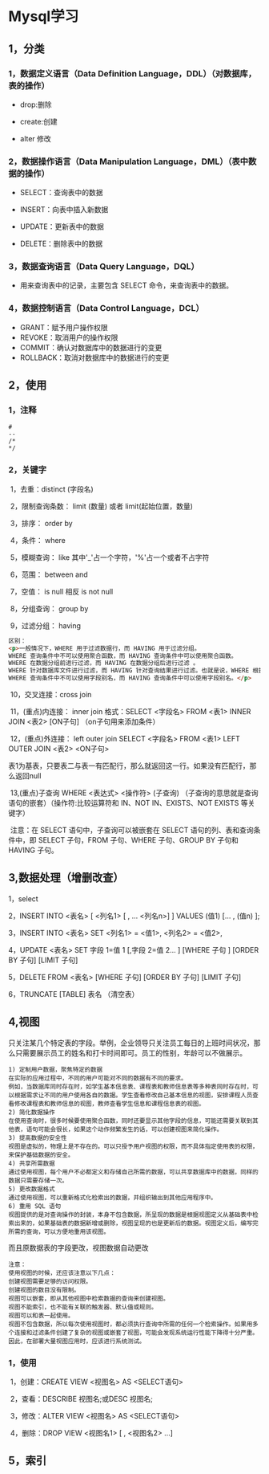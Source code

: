 # Mysql学习
## 1，分类

### 1，数据定义语言（Data Definition Language，DDL）（对数据库，表的操作）

- drop:删除

- create:创建

- alter 修改

### 2，数据操作语言（Data Manipulation Language，DML）（表中数据的操作）

- SELECT：查询表中的数据

- INSERT：向表中插入新数据

- UPDATE：更新表中的数据

- DELETE：删除表中的数据

### 3，数据查询语言（Data Query Language，DQL）
- 用来查询表中的记录，主要包含 SELECT 命令，来查询表中的数据。
### 4，数据控制语言（Data Control Language，DCL）
- GRANT：赋予用户操作权限
- REVOKE：取消用户的操作权限
- COMMIT：确认对数据库中的数据进行的变更
- ROLLBACK：取消对数据库中的数据进行的变更
## 2，使用

### 1，注释

```mysql
#
-- 
/*
*/
```

### 2，关键字

​	1，去重：distinct	(字段名)

​	2，限制查询条数： limit (数量) 或者 limit(起始位置，数量)

​	3，排序： order by

​	4，条件： where

​	5，模糊查询： like 	其中'_'占一个字符，'%'占一个或者不占字符

​	6，范围： between 	and

​	7，空值： is null	相反	is not null

​	8，分组查询： group by

​	9，过滤分组： having

```html
区别：
<p>一般情况下，WHERE 用于过滤数据行，而 HAVING 用于过滤分组。
WHERE 查询条件中不可以使用聚合函数，而 HAVING 查询条件中可以使用聚合函数。
WHERE 在数据分组前进行过滤，而 HAVING 在数据分组后进行过滤 。
WHERE 针对数据库文件进行过滤，而 HAVING 针对查询结果进行过滤。也就是说，WHERE 根据数据表中的字段直接进行过滤，而 HAVING 是根据前面已经查询出的字段进行过滤。
WHERE 查询条件中不可以使用字段别名，而 HAVING 查询条件中可以使用字段别名。</p>
```

​	10，交叉连接：cross join

​	11，(重点)内连接： inner join	格式：SELECT <字段名> FROM <表1> INNER JOIN <表2> [ON子句]	（on子句用来添加条件）	

​	12，(重点)外连接： left outer join	SELECT <字段名> FROM <表1> LEFT OUTER JOIN <表2> <ON子句>

​			表1为基表，只要表二与表一有匹配行，那么就返回这一行。如果没有匹配行，那么返回null

​	13,(重点)子查询	WHERE <表达式> <操作符> (子查询)	（子查询的意思就是查询语句的嵌套）（操作符:比较运算符和 IN、NOT IN、EXISTS、NOT EXISTS 等关键字）

​		注意：在 SELECT 语句中，子查询可以被嵌套在 SELECT 语句的列、表和查询条件中，即 SELECT 子句，FROM 子句、WHERE 子句、GROUP BY 子句和 HAVING 子句。

## 3,数据处理（增删改查）

1，select

2，INSERT INTO <表名> [ <列名1> [ , … <列名n>] ] VALUES (值1) [… , (值n) ];

3，INSERT INTO <表名> SET <列名1> = <值1>,  <列名2> = <值2>,

4，UPDATE <表名> SET 字段 1=值 1 [,字段 2=值 2… ] [WHERE 子句 ] [ORDER BY 子句] [LIMIT 子句]

5，DELETE FROM <表名> [WHERE 子句] [ORDER BY 子句] [LIMIT 子句]

6，TRUNCATE [TABLE] 表名	（清空表）

## 4,视图

​	只关注某几个特定表的字段。举例，企业领导只关注员工每日的上班时间状况，那么只需要展示员工的姓名和打卡时间即可。员工的性别，年龄可以不做展示。

```
1) 定制用户数据，聚焦特定的数据
在实际的应用过程中，不同的用户可能对不同的数据有不同的要求。
例如，当数据库同时存在时，如学生基本信息表、课程表和教师信息表等多种表同时存在时，可以根据需求让不同的用户使用各自的数据。学生查看修改自己基本信息的视图，安排课程人员查看修改课程表和教师信息的视图，教师查看学生信息和课程信息表的视图。
2) 简化数据操作
在使用查询时，很多时候要使用聚合函数，同时还要显示其他字段的信息，可能还需要关联到其他表，语句可能会很长，如果这个动作频繁发生的话，可以创建视图来简化操作。
3) 提高数据的安全性
视图是虚拟的，物理上是不存在的。可以只授予用户视图的权限，而不具体指定使用表的权限，来保护基础数据的安全。
4) 共享所需数据
通过使用视图，每个用户不必都定义和存储自己所需的数据，可以共享数据库中的数据，同样的数据只需要存储一次。
5) 更改数据格式
通过使用视图，可以重新格式化检索出的数据，并组织输出到其他应用程序中。
6) 重用 SQL 语句
视图提供的是对查询操作的封装，本身不包含数据，所呈现的数据是根据视图定义从基础表中检索出来的，如果基础表的数据新增或删除，视图呈现的也是更新后的数据。视图定义后，编写完所需的查询，可以方便地重用该视图。
```

而且原数据表的字段更改，视图数据自动更改

```
注意：
使用视图的时候，还应该注意以下几点：
创建视图需要足够的访问权限。
创建视图的数目没有限制。
视图可以嵌套，即从其他视图中检索数据的查询来创建视图。
视图不能索引，也不能有关联的触发器、默认值或规则。
视图可以和表一起使用。
视图不包含数据，所以每次使用视图时，都必须执行查询中所需的任何一个检索操作。如果用多个连接和过滤条件创建了复杂的视图或嵌套了视图，可能会发现系统运行性能下降得十分严重。因此，在部署大量视图应用时，应该进行系统测试。
```

### 1，使用

​	1，创建：CREATE VIEW <视图名> AS <SELECT语句>

​	2，查看：DESCRIBE 视图名;或DESC 视图名;

​	3，修改：ALTER VIEW <视图名> AS <SELECT语句>

​	4，删除：DROP VIEW <视图名1> [ , <视图名2> …]

## 5，索引

​	